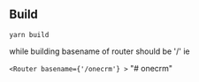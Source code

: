 ## Build

`yarn build`

while building basename of router should be '/' ie

`<Router basename={'/onecrm'} >`
"# onecrm" 

